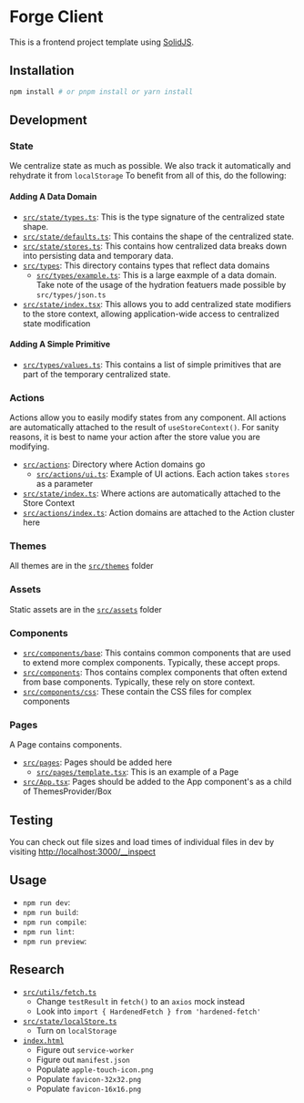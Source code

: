 # Forge Client

This is a frontend project template using [SolidJS](https://solidjs.com).

## Installation

```bash
npm install # or pnpm install or yarn install
```

## Development

### State

We centralize state as much as possible.  We also track it automatically and rehydrate it from `localStorage`  To benefit from all of this, do the following:

#### Adding A Data Domain

* [`src/state/types.ts`](src/state/types.ts): This is the type signature of the centralized state shape.
* [`src/state/defaults.ts`](src/state/defaults.ts): This contains the shape of the centralized state.
* [`src/state/stores.ts`](src/state/stores.ts): This contains how centralized data breaks down into persisting data and temporary data.
* [`src/types`](src/types): This directory contains types that reflect data domains
  * [`src/types/example.ts`](src/types/example.ts): This is a large eaxmple of a data domain.  Take note of the usage of the hydration featuers made possible by `src/types/json.ts`
* [`src/state/index.tsx`](src/state/index.tsx): This allows you to add centralized state modifiers to the store context, allowing application-wide access to centralized state modification

#### Adding A Simple Primitive

* [`src/types/values.ts`](src/types/values.ts): This contains a list of simple primitives that are part of the temporary centralized state.

### Actions

Actions allow you to easily modify states from any component.  All actions are automatically attached to the result of `useStoreContext()`.  For sanity reasons, it is best to name your action after the store value you are modifying.

* [`src/actions`](src/actions): Directory where Action domains go
  * [`src/actions/ui.ts`](src/actions/ui.ts): Example of UI actions.  Each action takes `stores` as a parameter
* [`src/state/index.ts`](src/state/index.ts): Where actions are automatically attached to the Store Context
* [`src/actions/index.ts`](src/actions/index.ts): Action domains are attached to the Action cluster here

### Themes

All themes are in the [`src/themes`](src/themes) folder

### Assets

Static assets are in the [`src/assets`](src/assets) folder

### Components

* [`src/components/base`](src/components/base): This contains common components that are used to extend more complex components.  Typically, these accept props.
* [`src/components`](src/components): Thos contains complex components that often extend from base components.  Typically, these rely on store context.
* [`src/components/css`](src/components/css): These contain the CSS files for complex components

### Pages

A Page contains components.

* [`src/pages`](src/pages): Pages should be added here
  * [`src/pages/template.tsx`](src/pages/template.tsx): This is an example of a Page
* [`src/App.tsx`](App.tsx): Pages should be added to the App component's as a child of ThemesProvider/Box

## Testing

You can check out file sizes and load times of individual files in dev by visiting [http://localhost:3000/__inspect](http://localhost:3000/__inspect)

## Usage

* `npm run dev`: 
* `npm run build`: 
* `npm run compile`: 
* `npm run lint`: 
* `npm run preview`: 

## Research

* [`src/utils/fetch.ts`](src/utils/fetch.ts)
  * Change `testResult` in `fetch()` to an `axios` mock instead
  * Look into `import { HardenedFetch } from 'hardened-fetch'`
* [`src/state/localStore.ts`](src/state/localStore.ts)
  * Turn on `localStorage`
* [`index.html`](index.html)
  * Figure out `service-worker`
  * Figure out `manifest.json`
  * Populate `apple-touch-icon.png`
  * Populate `favicon-32x32.png`
  * Populate `favicon-16x16.png`